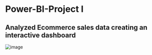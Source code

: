 # Power-BI-Project I
## Analyzed Ecommerce sales data creating an interactive dashboard


![image](https://github.com/user-attachments/assets/3dda58ab-8471-4f11-b824-4fa6190ad661)
